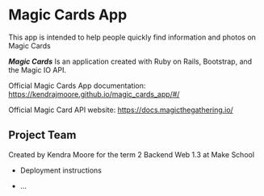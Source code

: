 # Magic Cards App

This app is intended to help people quickly find information and photos on Magic Cards


**_Magic Cards_**  Is an application created with Ruby on Rails, Bootstrap, and the Magic IO API.

Official Magic Cards App documentation: https://kendrajmoore.github.io/magic_cards_app/#/

Official Magic Card API website: https://docs.magicthegathering.io/


## Project Team

Created by Kendra Moore for the term 2 Backend Web 1.3 at Make School

* Deployment instructions

* ...
